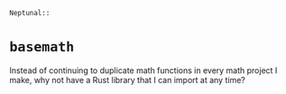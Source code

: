 `Neptunal::`
# **`basemath`**

Instead of continuing to duplicate math functions in every math project I make, why not have a Rust library that I can import at any time?